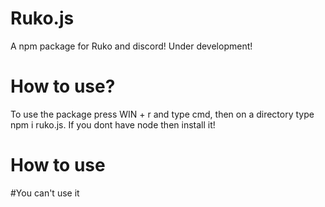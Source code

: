 
# Ruko.js
A npm package for Ruko and discord! Under development!
# How to use?
To use the package press WIN + r and type cmd, then on a directory type npm i ruko.js. If you dont have node then install it!
# How to use
#You can't use it 
